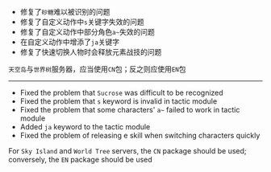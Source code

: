 <!-- **重要：此版本存在破坏性更改，请重置配置文件** -->

- 修复了`砂糖`难以被识别的问题
- 修复了自定义动作中`s`关键字失效的问题
- 修复了自定义动作中部分角色`a~`失效的问题
- 在自定义动作中增添了`ja`关键字
- 修复了快速切换人物时会释放元素战技的问题

`天空岛`与`世界树`服务器，应当使用`CN`包；反之则应使用`EN`包

---

<!-- **Important: You need to reset your configuration file, a breaking change has been made in this version** -->

- Fixed the problem that `Sucrose` was difficult to be recognized
- Fixed the problem that `s` keyword is invalid in tactic module
- Fixed the problem that some characters' `a~` failed to work in tactic module
- Added `ja` keyword to the tactic module
- Fixed the problem of releasing e skill when switching characters quickly

For `Sky Island` and `World Tree` servers, the `CN` package should be used; conversely, the `EN` package should be used